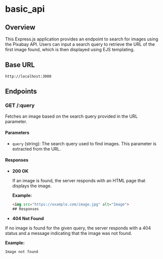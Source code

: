 # basic_api
## Overview

This Express.js application provides an endpoint to search for images using the Pixabay API. Users can input a search query to retrieve the URL of the first image found, which is then displayed using EJS templating.

## Base URL

`http://localhost:3000`

## Endpoints

### GET /:query

Fetches an image based on the search query provided in the URL parameter.

#### Parameters

- `query` (string): The search query used to find images. This parameter is extracted from the URL.

#### Responses

- **200 OK**

  If an image is found, the server responds with an HTML page that displays the image.

  **Example:**

  ```html
  <img src="https://example.com/image.jpg" alt="Image">
  ## Responses

- **404 Not Found**

If no image is found for the given query, the server responds with a 404 status and a message indicating that the image was not found.

  **Example:**
  
  ```plaintext
  Image not found
